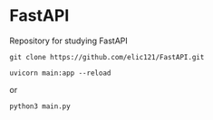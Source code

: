 # FastAPI
Repository for studying FastAPI

```git clone https://github.com/elic121/FastAPI.git```

```uvicorn main:app --reload```

or

```python3 main.py```
